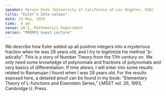 ```yaml
---
speaker: Haruzo Hida (University of California at Los Angeles, USA)
title: "Euler’s Zeta values"
date: 23 May, 2025
time:  4 pm
venue: LH-1, Mathematics Department
series: "PROMYS Guest Lecture"
---
```


We describe how Euler added up all positive integers into a mysterious fraction when he was 28 years old, and I try to legitimize his method “p-adically”.
This is a story of Number Theory from the 17th century on. We only need some knowledge of polynomials and fractions of polynomials and very basics of
differentiation. If time allows, I will enter into some results related to Ramanujan I found when I was 28 years old. For the results exposed here, a
detailed proof can be found in my book: “Elementary Theory of L-functions and Eisenstein Series,” LMSST vol. 26, 1993, Cambridge U. Press.
